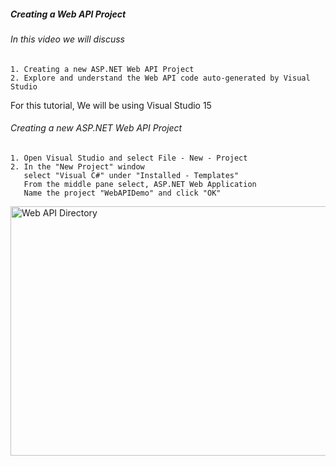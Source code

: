 ##### Creating a Web API Project

###### In this video we will discuss
    1. Creating a new ASP.NET Web API Project
    2. Explore and understand the Web API code auto-generated by Visual Studio

For this tutorial, We will be using Visual Studio 15

###### Creating a new ASP.NET Web API Project
	1. Open Visual Studio and select File - New - Project
	2. In the "New Project" window 
	   select "Visual C#" under "Installed - Templates"
	   From the middle pane select, ASP.NET Web Application
	   Name the project "WebAPIDemo" and click "OK"
     
 <img src="ASP.NET-Web-API-tutorial/Images/1.png" alt="Web API Directory" width="521" height="399">
